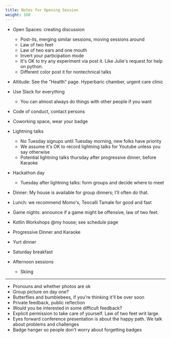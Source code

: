 ```yaml
---
title: Notes for Opening Session
weight: 160
---
```


- Open Spaces: creating discussion
  - Post-its, merging similar sessions, moving sessions around
  - Law of two feet
  - Law of two ears and one mouth
  - Invert your participation mode
  - It's OK to try any experiment via post it. Like Julie's request for help on python.
  - Different color post it for nontechnical talks

- Altitude: See the "Health" page. Hyperbaric chamber, urgent care clinic

- Use Slack for everything
  - You can almost always do things with other people if you want

- Code of conduct, contact persons

- Coworking space, wear your badge

- Lightning talks
  - No Tuesday signups until Tuesday morning, new folks have priority
  - We assume it's OK to record lightning talks for Youtube unless you say otherwise
  - Potential lightning talks thursday after progressive dinner, before Karaoke

- Hackathon day
  - Tuesday after lightning talks: form groups and decide where to meet

- Dinner: My house is available for group dinners; I'll often do that.

- Lunch: we recommend Momo's, Teocalli Tamale for good and fast

- Game nights: announce if a game might be offensive, law of two feet.

- Kotlin Workshops @my house; see schedule page

- Progressive Dinner and Karaoke

- Yurt dinner

- Saturday breakfast

- Afternoon sessions
  - Skiing


________________________________________

- Pronouns and whether photos are ok
- Group picture on day one?
- Butterflies and bumblebees, if you're thinking it'll be over soon
- Private feedback, public reflection
- Would you be interested in some difficult feedback?
- Explicit permission to take care of yourself. Law of two feet writ large.
- Eyes forward conference presentation is about the happy path. We talk about problems and challenges
- Badge hanger so people don't worry about forgetting badges

